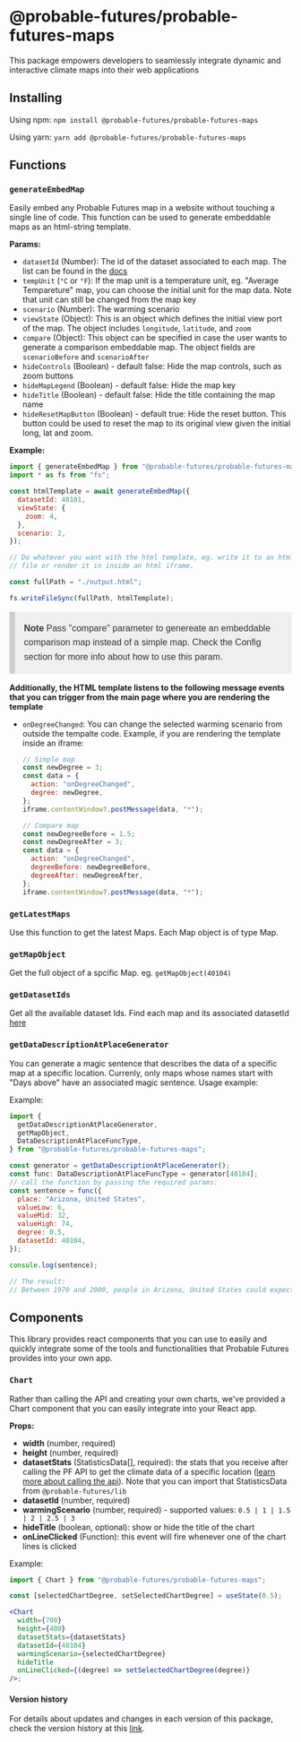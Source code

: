 # @probable-futures/probable-futures-maps

This package empowers developers to seamlessly integrate dynamic and interactive climate maps into their web applications

## Installing

Using npm:
`npm install @probable-futures/probable-futures-maps`

Using yarn:
`yarn add @probable-futures/probable-futures-maps`

## Functions

### `generateEmbedMap`

Easily embed any Probable Futures map in a website without touching a single line of code. This function can be used to generate embeddable maps as an html-string template.

**Params:**

- `datasetId` (Number): The id of the dataset associated to each map. The list can be found in the [docs](https://docs.probablefutures.org/maps/#all-maps)
- `tempUnit` (`°C` or `°F`): If the map unit is a temperature unit, eg. "Average Tempareture" map, you can choose the initial unit for the map data. Note that unit can still be changed from the map key
- `scenario` (Number): The warming scenario
- `viewState` (Object): This is an object which defines the initial view port of the map. The object includes `longitude`, `latitude`, and `zoom`
- `compare` (Object): This object can be specified in case the user wants to generate a comparison embeddable map. The object fields are `scenarioBefore` and `scenarioAfter`
- `hideControls` (Boolean) - default false: Hide the map controls, such as zoom buttons
- `hideMapLegend` (Boolean) - default false: Hide the map key
- `hideTitle` (Boolean) - default false: Hide the title containing the map name
- `hideResetMapButton` (Boolean) - default true: Hide the reset button. This button could be used to reset the map to its original view given the initial long, lat and zoom.

**Example:**

```js
import { generateEmbedMap } from "@probable-futures/probable-futures-maps";
import * as fs from "fs";

const htmlTemplate = await generateEmbedMap({
  datasetId: 40101,
  viewState: {
    zoom: 4,
  },
  scenario: 2,
});

// Do whatever you want with the html template, eg. write it to an html
// file or render it in inside an html iframe.

const fullPath = "./output.html";

fs.writeFileSync(fullPath, htmlTemplate);
```

<blockquote style="font-family: 'Source Sans Pro', 'Lucida Grande', sans-serif;-webkit-font-smoothing: antialiased;line-height: 1.6;font-size: 1rem;color: #333;box-sizing: border-box;background: #efefef;padding: 1px 16px;margin-left: 0;margin-right: 0;border-left: #cecece solid 10px;border-radius: 3px;">
<p><strong>Note</strong> Pass "compare" parameter to genereate an embeddable comparison map instead of a simple map. Check the Config section for more info about how to use this param.</p>
</blockquote>

**Additionally, the HTML template listens to the following message events that you can trigger from the main page where you are rendering the template**

- `onDegreeChanged`: You can change the selected warming scenario from outside the tempalte code. Example, if you are rendering the template inside an iframe:

  ```js
  // Simple map
  const newDegree = 3;
  const data = {
    action: "onDegreeChanged",
    degree: newDegree,
  };
  iframe.contentWindow?.postMessage(data, "*");
  ```

  ```js
  // Compare map
  const newDegreeBefore = 1.5;
  const newDegreeAfter = 3;
  const data = {
    action: "onDegreeChanged",
    degreeBefore: newDegreeBefore,
    degreeAfter: newDegreeAfter,
  };
  iframe.contentWindow?.postMessage(data, "*");
  ```

### `getLatestMaps`

Use this function to get the latest Maps. Each Map object is of type Map.

### `getMapObject`

Get the full object of a spcific Map. eg. `getMapObject(40104)`

### `getDatasetIds`

Get all the available dataset Ids. Find each map and its associated datasetId [here](https://docs.probablefutures.org/maps/)

### `getDataDescriptionAtPlaceGenerator`

You can generate a magic sentence that describes the data of a specific map at a specific location. Currenly, only maps whose names start with "Days above" have an associated magic sentence. Usage example:

Example:

```js
import {
  getDataDescriptionAtPlaceGenerator,
  getMapObject,
  DataDescriptionAtPlaceFuncType,
} from "@probable-futures/probable-futures-maps";

const generator = getDataDescriptionAtPlaceGenerator();
const func: DataDescriptionAtPlaceFuncType = generator[40104];
// call the function by passing the required params:
const sentence = func({
  place: "Arizona, United States",
  valueLow: 6,
  valueMid: 32,
  valueHigh: 74,
  degree: 0.5,
  datasetId: 40104,
});

console.log(sentence);

// The result:
// Between 1970 and 2000, people in Arizona, United States could expect about 32 Days above 32°C (90°F) in an average year, 6 days in a cooler year and 74 days in a warmer year. In a 1.5°C warming scenario, people in Arizona, United States can expect about 57 Days above 32°C (90°F) in an average year, 26 days in a cooler year and 106 days in a warmer year.
```

## Components

This library provides react components that you can use to easily and quickly integrate some of the tools and functionalities that Probable Futures provides into your own app.

### `Chart`

Rather than calling the API and creating your own charts, we've provided a Chart component that you can easily integrate into your React app.

**Props:**

- **width** (number, required)
- **height** (number, required)
- **datasetStats** (StatisticsData[], required): the stats that you receive after calling the PF API to get the climate data of a specific location ([learn more about calling the api](https://docs.probablefutures.org/calling-the-api/)).
  Note that you can import that StatisticsData from `@probable-futures/lib`
- **datasetId** (number, required)
- **warmingScenario** (number, required) - supported values: `0.5 | 1 | 1.5 | 2 | 2.5 | 3`
- **hideTitle** (boolean, optional): show or hide the title of the chart
- **onLineClicked** (Function): this event will fire whenever one of the chart lines is clicked

Example:

```jsx
import { Chart } from "@probable-futures/probable-futures-maps";

const [selectedChartDegree, setSelectedChartDegree] = useState(0.5);

<Chart
  width={700}
  height={400}
  datasetStats={datasetStats}
  datasetId={40104}
  warmingScenario={selectedChartDegree}
  hideTitle
  onLineClicked={(degree) => setSelectedChartDegree(degree)}
/>;
```

#### Version history

For details about updates and changes in each version of this package, check the version history at this [link](https://github.com/Probable-Futures/apps-public/blob/main/packages/probable-futures-maps/CHANGELOG.md).
